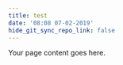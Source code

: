 ```yaml
---
title: test
date: '08:08 07-02-2019'
hide_git_sync_repo_link: false
---
```


Your page content goes here.